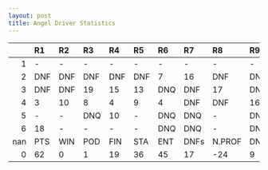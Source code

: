 ```yaml
---
layout: post 
title: Angel Driver Statistics
--- 
```


|     | R1   | R2   | R3   | R4   | R5   | R6   | R7   | R8     | R9   | R10   | R11   | R12   | Points   | Pos   |
|----:|:-----|:-----|:-----|:-----|:-----|:-----|:-----|:-------|:-----|:------|:------|:------|:---------|:------|
|   1 | -    | -    | -    | -    | -    | -    | -    | -      | -    | -     | -     | -     | nan      | nan   |
|   2 | DNF  | DNF  | DNF  | DNF  | DNF  | 7    | 16   | DNF    | DNF  | 16    | 7     | DNF   | nan      | nan   |
|   3 | DNF  | DNF  | 19   | 15   | 13   | DNQ  | DNF  | 17     | DNF  | DNF   | 19    | -     | 0.0      | 30.0  |
|   4 | 3    | 10   | 8    | 4    | 9    | 4    | DNF  | DNF    | 16   | 8     | DNF   | DNF   | 0.0      | 29.0  |
|   5 | -    | -    | DNQ  | 10   | -    | DNQ  | DNQ  | -      | DNQ  | -     | DNQ   | -     | nan      | nan   |
|   6 | 18   | -    | -    | -    | -    | DNQ  | DNQ  | -      | DNQ  | nan   | nan   | nan   | nan      | nan   |
| nan | PTS  | WIN  | POD  | FIN  | STA  | ENT  | DNFs | N.PROF | DNQ  | %FIN  | PPR   | BST   | CHA      | RNK   |
|   0 | 62   | 0    | 1    | 19   | 36   | 45   | 17   | -24    | 9    | 52.78 | 1.38  | 3     | 0.0      | 23.0  |
